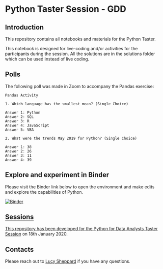# Python Taster Session - GDD

## Introduction

This repository contains all notebooks and materials for the Python Taster.

This notebook is designed for live-coding and/or activities for the participants during the session. All the solutions are in the solutions folder which can be used instead of live coding.

## Polls

The following poll was made in Zoom to accompany the Pandas exercise:

    Pandas Activity

    1. Which language has the smallest mean? (Single Choice)

    Answer 1: Python
    Answer 2: SQL
    Answer 3: R
    Answer 4: JavaScript
    Answer 5: VBA

    2. What were the trends May 2019 for Python? (Single Choice)

    Answer 1: 38
    Answer 2: 26
    Answer 3: 11
    Answer 4: 39

## Explore and experiment in Binder

Please visit the Binder link below to open the environment and make edits and explore the capabilities of Python.

<a href="https://gdd.li/python-taster" Target="_blank">
<img alt="Binder" src="https://mybinder.org/badge_logo.svg">

## Sessions

This repository has been developed for the [Python for Data Analysts Taster Session](https://godatadriven.com/topic/training-tasters-cloud-data-and-ai/) on 18th January 2020.

## Contacts

Please reach out to [Lucy Sheppard](https://github.com/lushep) if you have any questions.